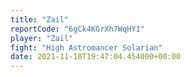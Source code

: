 ```yaml
---
title: "Zail"
reportCode: "6gCk4KGrXh7WqHY1"
player: "Zail"
fight: "High Astromancer Solarian"
date: 2021-11-10T19:47:04.454000+00:00
---
```

